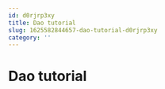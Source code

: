 ```yaml
---
id: d0rjrp3xy
title: Dao tutorial
slug: 1625582844657-dao-tutorial-d0rjrp3xy
category: ''
---
```

# Dao tutorial
